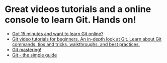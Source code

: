 # Great videos tutorials and a online console to learn Git. Hands on!
* [Got 15 minutes and want to learn Git online?](https://try.github.io)
* [Git video tutorials for beginners. An in-depth look at Git. Learn about Git commands, tips and tricks, walkthroughs, and best practices.](https://www.youtube.com/playlist?list=PL-osiE80TeTuRUfjRe54Eea17-YfnOOAx)
* [Git mastering!](http://stevelosh.com/blog/2013/04/git-koans/)
* [Git - the simple guide](http://rogerdudler.github.io/git-guide/)
